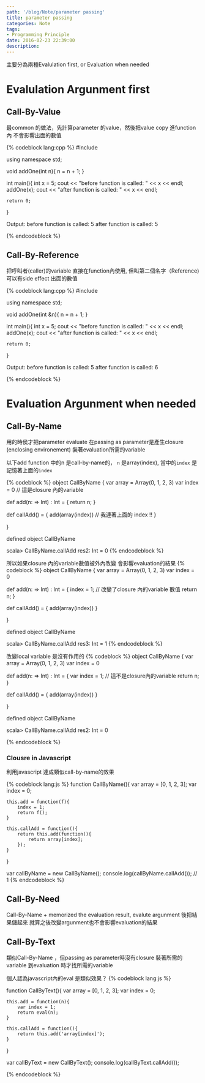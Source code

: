 ```yaml
---
path: '/blog/Note/parameter passing'
title: parameter passing
categories: Note
tags:
- Programming Principle
date: 2016-02-23 22:39:00
description:
---
```

主要分為兩種Evalulation first, or Evaluation when needed

# Evalulation Argunment first

## Call-By-Value
最common 的做法，先計算parameter 的value，然後把value copy 進function內
不會影響出面的數值

{% codeblock lang:cpp %}
#include <iostream>

using namespace std;

void addOne(int n){
    n = n + 1;
}

int main(){
    int x = 5;
    cout << "before function is called: " << x << endl;
    addOne(x);
    cout << "after function is called: " << x << endl;

    return 0;
}


Output:
before function is called: 5
after function is called: 5

{% endcodeblock %}

## Call-By-Reference
把呼叫者(caller)的variable 直接在function內使用, 但叫第二個名字（Reference)
可以有side effect 出面的數值

{% codeblock lang:cpp %}
#include <iostream>

using namespace std;

void addOne(int &n){
    n = n + 1;
}

int main(){
    int x = 5;
    cout << "before function is called: " << x << endl;
    addOne(x);
    cout << "after function is called: " << x << endl;

    return 0;
}


Output:
before function is called: 5
after function is called: 6

{% endcodeblock %}

# Evaluation Argunment when needed

## Call-By-Name
用的時侯才把parameter evaluate
在passing as parameter是產生closure (enclosing environement) 裝著evaluation所需的variable

以下add function 中的n 是call-by-name的，
`n` 是array(index), 當中的`index` 是記憶著上面的`index`

{% codeblock %}
object CallByName {
  var array = Array(0, 1, 2, 3)
  var index = 0 // 這是closure 內的variable
  
  def add(n: => Int) : Int = {
    return n;
  }
  
  def callAdd() = {
    add(array(index)) // 我連著上面的 index !!
  }
  
}

defined object CallByName

scala> CallByName.callAdd
res2: Int = 0
{% endcodeblock %}


所以如果closure 內的variable數值被外內改變
會影響evaluation的結果
{% codeblock %}
object CallByName {
  var array = Array(0, 1, 2, 3)
  var index = 0 
  
  def add(n: => Int) : Int = {
    index = 1; // 改變了closure 內的variable 數值
    return n;
  }
  
  def callAdd() = {
    add(array(index))
  }
  
}



defined object CallByName

scala> CallByName.callAdd
res3: Int = 1
{% endcodeblock %}


改變local variable 是沒有作用的
{% codeblock %}
object CallByName {
  var array = Array(0, 1, 2, 3)
  var index = 0
  
  def add(n: => Int) : Int = {
    var index = 1; // 這不是closure內的variable
    return n;
  }
  
  def callAdd() = {
    add(array(index))
  }
  
}

defined object CallByName

scala> CallByName.callAdd
res2: Int = 0

{% endcodeblock %}

### Clousre in Javascript
利用javascript 達成類似call-by-name的效果

{% codeblock lang:js %}
function CallByName(){
    var array = [0, 1, 2, 3];
    var index = 0;

    this.add = function(f){
        index = 1;
        return f();
    }

    this.callAdd = function(){
        return this.add(function(){
            return array[index];
        });
    }
}

var callByName = new CallByName();
console.log(callByName.callAdd()); // 1
{% endcodeblock %}

## Call-By-Need
Call-By-Name + memorized the evaluation result, evalute argunment 後把結果儲起來
就算之後改變argunment也不會影響evaluation的結果

## Call-By-Text
類似Call-By-Name ，但passing as parameter時沒有closure 裝著所需的variable
到evaluation 時才找所需的variable

個人認為javascript內的eval 是類似效果？
{% codeblock lang:js %}

function CallByText(){
    var array = [0, 1, 2, 3];
    var index = 0;

    this.add = function(n){
        var index = 1;
        return eval(n);
    }

    this.callAdd = function(){
        return this.add('array[index]');
    }
}

var callByText = new CallByText();
console.log(callByText.callAdd());

{% endcodeblock %}

